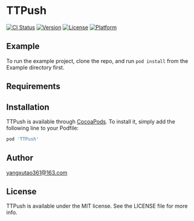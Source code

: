 # TTPush

[![CI Status](https://img.shields.io/travis/yangxutao361@163.com/TTPush.svg?style=flat)](https://travis-ci.org/yangxutao361@163.com/TTPush)
[![Version](https://img.shields.io/cocoapods/v/TTPush.svg?style=flat)](https://cocoapods.org/pods/TTPush)
[![License](https://img.shields.io/cocoapods/l/TTPush.svg?style=flat)](https://cocoapods.org/pods/TTPush)
[![Platform](https://img.shields.io/cocoapods/p/TTPush.svg?style=flat)](https://cocoapods.org/pods/TTPush)

## Example

To run the example project, clone the repo, and run `pod install` from the Example directory first.

## Requirements

## Installation

TTPush is available through [CocoaPods](https://cocoapods.org). To install
it, simply add the following line to your Podfile:

```ruby
pod 'TTPush'
```

## Author

yangxutao361@163.com

## License

TTPush is available under the MIT license. See the LICENSE file for more info.
